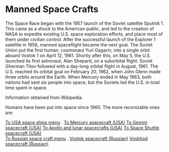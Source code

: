 # Manned Space Crafts

The Space Race began with the 1957 launch of the Soviet satellite Sputnik 1. This came as a shock to the American public, and led to the creation of NASA to expedite existing U.S. space exploration efforts, and place most of them under civilian control. After the successful launch of the Explorer 1 satellite in 1958, manned spaceflight became the next goal. The Soviet Union put the first human, cosmonaut Yuri Gagarin, into a single orbit aboard Vostok 1 on April 12, 1961. Shortly after this, on May 5, the U.S. launched its first astronaut, Alan Shepard, on a suborbital flight. Soviet Gherman Titov followed with a day-long orbital flight in August, 1961. The U.S. reached its orbital goal on February 20, 1962, when John Glenn made three orbits around the Earth. When Mercury ended in May 1963, both nations had sent six people into space, but the Soviets led the U.S. in total time spent in space.

Information obtained from Wikipedia.

Humans have been put into space since 1960. The more reconizable ones are:
 <p>
  <a href="usa.html">To USA space ships menu</a> 
.
 <a href="mercury.html">To Mercury spacecraft (USA)</a>
 <a href="gemini.html">To Gemini spacecraft (USA)</a>  
 <a href="apollo.html">To Apollo and lunar spacecrafts (USA)</a>	
 <a href="spaceShuttle.html">To Space Shuttle spacecraft (USA)</a>    
  <br/>   
 <a href="russian.html"> To Russian space craft menu</a>
.
 <a href="vostok.html">Vostok spacecraft (Russian)</a>    
<a href="voskhod.html">Voskhod spacecraft (Russian)</a>
  </p>
  <p>
   <img alt="" class ="fifty-percent" src="/images/MannedSpacecraft.gif"/>
  </p>
